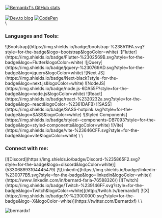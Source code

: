 [![Bernardxf's GitHub stats](https://github-readme-stats.vercel.app/api?username=bernardxf&theme=radical&show_icons=true)](https://github.com/bernardxf/github-readme-stats)
\
\
[![Dev.to blog](https://img.shields.io/badge/dev.to-0A0A0A?style=for-the-badge&logo=dev.to&logoColor=white)](https://dev.to/bernardxf)
[![CodePen](https://img.shields.io/badge/Codepen-000000?style=for-the-badge&logo=codepen&logoColor=white)](https://codepen.io/bernardxf/)
\
\
<h3 align="left">Languages and Tools:</h3>
![Bootstrap](https://img.shields.io/badge/bootstrap-%238511FA.svg?style=for-the-badge&logo=bootstrap&logoColor=white)
![Flutter](https://img.shields.io/badge/Flutter-%2302569B.svg?style=for-the-badge&logo=Flutter&logoColor=white)
![jQuery](https://img.shields.io/badge/jquery-%230769AD.svg?style=for-the-badge&logo=jquery&logoColor=white)
![Next JS](https://img.shields.io/badge/Next-black?style=for-the-badge&logo=next.js&logoColor=white)
![NodeJS](https://img.shields.io/badge/node.js-6DA55F?style=for-the-badge&logo=node.js&logoColor=white)
![React](https://img.shields.io/badge/react-%2320232a.svg?style=for-the-badge&logo=react&logoColor=%2361DAFB)
![SASS](https://img.shields.io/badge/SASS-hotpink.svg?style=for-the-badge&logo=SASS&logoColor=white)
![Styled Components](https://img.shields.io/badge/styled--components-DB7093?style=for-the-badge&logo=styled-components&logoColor=white)
![Vite](https://img.shields.io/badge/vite-%23646CFF.svg?style=for-the-badge&logo=vite&logoColor=white)
\
\
<h3 align="left">Connect with me:</h3>
[![Discord](https://img.shields.io/badge/Discord-%235865F2.svg?style=for-the-badge&logo=discord&logoColor=white)](533068993104445479)
[![LinkedIn](https://img.shields.io/badge/linkedin-%230077B5.svg?style=for-the-badge&logo=linkedin&logoColor=white)](https://www.linkedin.com/in/bernard-faria-76588326/)
[![Twitch](https://img.shields.io/badge/Twitch-%239146FF.svg?style=for-the-badge&logo=Twitch&logoColor=white)](http://twitch.tv/bernardxf)
[![X](https://img.shields.io/badge/X-%23000000.svg?style=for-the-badge&logo=X&logoColor=white)](https://twitter.com/Bernardxf)
\
\
<p><img align="left" src="https://github-readme-stats.vercel.app/api/top-langs?username=bernardxf&show_icons=true&locale=en&layout=compact" alt="bernardxf" /></p>
